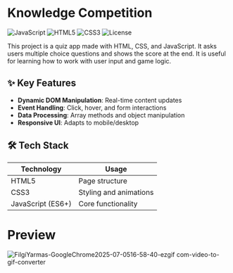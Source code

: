# Knowledge Competition

![JavaScript](https://img.shields.io/badge/JavaScript-ES6+-F7DF1E?logo=javascript&logoColor=black)
![HTML5](https://img.shields.io/badge/HTML5-E34F26?logo=html5&logoColor=white)
![CSS3](https://img.shields.io/badge/CSS3-1572B6?logo=css3&logoColor=white)
![License](https://img.shields.io/badge/License-MIT-blue)


This project is a quiz app made with HTML, CSS, and JavaScript.
It asks users multiple choice questions and shows the score at the end. It is useful for learning how to work with user input and game logic.

## ✨ Key Features
- **Dynamic DOM Manipulation**: Real-time content updates
- **Event Handling**: Click, hover, and form interactions
- **Data Processing**: Array methods and object manipulation
- **Responsive UI**: Adapts to mobile/desktop

## 🛠️ Tech Stack
| Technology | Usage |
|------------|-------|
| HTML5 | Page structure |
| CSS3 | Styling and animations |
| JavaScript (ES6+) | Core functionality |

# Preview
![FilgiYarmas-GoogleChrome2025-07-0516-58-40-ezgif com-video-to-gif-converter](https://github.com/user-attachments/assets/1a2b0b8c-b8ac-4058-9872-8633a8503a52)
